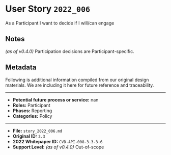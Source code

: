 
# User Story `2022_006` #

<!-- story-start -->As a Participant I want to decide if I will/can engage<!-- story-end -->

## Notes ##

*(as of v0.4.0)*
Participation decisions are Participant-specific. 


## Metadata ##

Following is additional information compiled from our original design materials.
We are including it here for future reference and traceability.

---

- **Potential future process or service:** nan
- **Roles:** Participant
- **Phases:** Reporting
- **Categories:** Policy

---

- **File:** `story_2022_006.md`
- **Original ID:** `3.3`
- **2022 Whitepaper ID:** `CVD-API-008-3.3-3.6`
- **Support Level:** *(as of v0.4.0)* Out-of-scope
